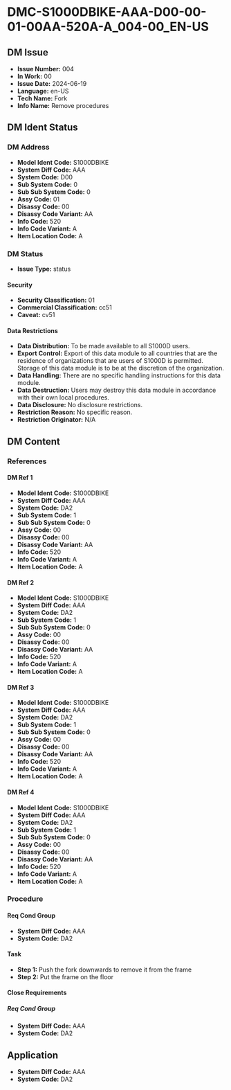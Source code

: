 # DMC-S1000DBIKE-AAA-D00-00-01-00AA-520A-A_004-00_EN-US

## DM Issue

*   **Issue Number:** 004
*   **In Work:** 00
*   **Issue Date:** 2024-06-19
*   **Language:** en-US
*   **Tech Name:** Fork
*   **Info Name:** Remove procedures

## DM Ident Status

### DM Address

*   **Model Ident Code:** S1000DBIKE
*   **System Diff Code:** AAA
*   **System Code:** D00
*   **Sub System Code:** 0
*   **Sub Sub System Code:** 0
*   **Assy Code:** 01
*   **Disassy Code:** 00
*   **Disassy Code Variant:** AA
*   **Info Code:** 520
*   **Info Code Variant:** A
*   **Item Location Code:** A

### DM Status

*   **Issue Type:** status

#### Security

*   **Security Classification:** 01
*   **Commercial Classification:** cc51
*   **Caveat:** cv51

#### Data Restrictions

*   **Data Distribution:** To be made available to all S1000D users.
*   **Export Control:** Export of this data module to all countries that are the residence of organizations that are users of S1000D is permitted. Storage of this data module is to be at the discretion of the organization.
*   **Data Handling:** There are no specific handling instructions for this data module.
*   **Data Destruction:** Users may destroy this data module in accordance with their own local procedures.
*   **Data Disclosure:** No disclosure restrictions.
*   **Restriction Reason:** No specific reason.
*   **Restriction Originator:** N/A

## DM Content

### References

#### DM Ref 1

*   **Model Ident Code:** S1000DBIKE
*   **System Diff Code:** AAA
*   **System Code:** DA2
*   **Sub System Code:** 1
*   **Sub Sub System Code:** 0
*   **Assy Code:** 00
*   **Disassy Code:** 00
*   **Disassy Code Variant:** AA
*   **Info Code:** 520
*   **Info Code Variant:** A
*   **Item Location Code:** A

#### DM Ref 2

*   **Model Ident Code:** S1000DBIKE
*   **System Diff Code:** AAA
*   **System Code:** DA2
*   **Sub System Code:** 1
*   **Sub Sub System Code:** 0
*   **Assy Code:** 00
*   **Disassy Code:** 00
*   **Disassy Code Variant:** AA
*   **Info Code:** 520
*   **Info Code Variant:** A
*   **Item Location Code:** A

#### DM Ref 3

*   **Model Ident Code:** S1000DBIKE
*   **System Diff Code:** AAA
*   **System Code:** DA2
*   **Sub System Code:** 1
*   **Sub Sub System Code:** 0
*   **Assy Code:** 00
*   **Disassy Code:** 00
*   **Disassy Code Variant:** AA
*   **Info Code:** 520
*   **Info Code Variant:** A
*   **Item Location Code:** A

#### DM Ref 4

*   **Model Ident Code:** S1000DBIKE
*   **System Diff Code:** AAA
*   **System Code:** DA2
*   **Sub System Code:** 1
*   **Sub Sub System Code:** 0
*   **Assy Code:** 00
*   **Disassy Code:** 00
*   **Disassy Code Variant:** AA
*   **Info Code:** 520
*   **Info Code Variant:** A
*   **Item Location Code:** A

### Procedure

#### Req Cond Group

*   **System Diff Code:** AAA
*   **System Code:** DA2

#### Task

*   **Step 1:** Push the fork downwards to remove it from the frame
*   **Step 2:** Put the frame on the floor

#### Close Requirements

##### Req Cond Group

*   **System Diff Code:** AAA
*   **System Code:** DA2

## Application

*   **System Diff Code:** AAA
*   **System Code:** DA2